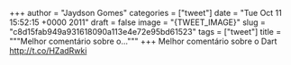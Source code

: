 
+++
author = "Jaydson Gomes"
categories = ["tweet"]
date = "Tue Oct 11 15:52:15 +0000 2011"
draft = false
image = "{TWEET_IMAGE}"
slug = "c8d15fab949a931618090a113e4e72e95bd61523"
tags = ["tweet"]
title = """Melhor comentário sobre o..."""
+++
Melhor comentário sobre o Dart http://t.co/HZadRwki
